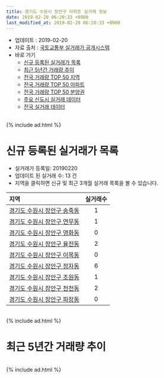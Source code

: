 ```yaml
---
title: 경기도 수원시 장안구 아파트 실거래 정보
date: 2019-02-20 06:20:33 +0900
last_modified_at: 2019-02-20 06:20:33 +0900
---
```


* 업데이트 : 2019-02-20
* 자료 출처 : [국토교통부 실거래가 공개시스템](http://rt.molit.go.kr)
* 바로 가기
    * [신규 등록된 실거래가 목록](#신규-등록된-실거래가-목록)
    * [최근 5년간 거래량 추이](#최근-5년간-거래량-추이)
    * [전국 거래량 TOP 50 지역](https://inasie.github.io/apt-trade-info/최근-3개월-전국에서-가장-거래가-많이-발생한-지역)
    * [전국 거래량 TOP 50 아파트](https://inasie.github.io/apt-trade-info/최근-3개월-전국에서-가장-거래가-많이-발생한-아파트)
    * [전국 거래량 TOP 50 분양권](https://inasie.github.io/apt-trade-info/최근-3개월-전국에서-가장-거래가-많이-발생한-분양권)
    * [주요 신도시 실거래 데이터](https://inasie.github.io/apt-trade-info/주요-신도시)
    * [전국 실거래 데이터](https://inasie.github.io/apt-trade-info/전국)

<br>
{% include ad.html %}
<br>

# 신규 등록된 실거래가 목록
* 실거래가 등록일: 20190220
* 업데이트 된 실거래 수: 13 건
* 지역을 클릭하면 신규 및 최근 3개월 실거래 목록을 볼 수 있습니다.


|지역|실거래수|
|:---|:---:|
|[경기도 수원시 장안구 송죽동](https://inasie.github.io/apt-trade-info/경기도-수원시-장안구-송죽동)|1|
|[경기도 수원시 장안구 연무동](https://inasie.github.io/apt-trade-info/경기도-수원시-장안구-연무동)|1|
|[경기도 수원시 장안구 영화동](https://inasie.github.io/apt-trade-info/경기도-수원시-장안구-영화동)|0|
|[경기도 수원시 장안구 율전동](https://inasie.github.io/apt-trade-info/경기도-수원시-장안구-율전동)|2|
|[경기도 수원시 장안구 이목동](https://inasie.github.io/apt-trade-info/경기도-수원시-장안구-이목동)|0|
|[경기도 수원시 장안구 정자동](https://inasie.github.io/apt-trade-info/경기도-수원시-장안구-정자동)|6|
|[경기도 수원시 장안구 조원동](https://inasie.github.io/apt-trade-info/경기도-수원시-장안구-조원동)|1|
|[경기도 수원시 장안구 천천동](https://inasie.github.io/apt-trade-info/경기도-수원시-장안구-천천동)|2|
|[경기도 수원시 장안구 파장동](https://inasie.github.io/apt-trade-info/경기도-수원시-장안구-파장동)|0|


<br>
{% include ad.html %}
<br>

# 최근 5년간 거래량 추이


<div style="width:100%;">
    <canvas id="deal_progress" height="200"></canvas>
</div>

<script>
new Chart(document.getElementById("deal_progress"), {
    type: 'line',
    data: {
        labels: ['201402','201403','201404','201405','201406','201407','201408','201409','201410','201411','201412','201501','201502','201503','201504','201505','201506','201507','201508','201509','201510','201511','201512','201601','201602','201603','201604','201605','201606','201607','201608','201609','201610','201611','201612','201701','201702','201703','201704','201705','201706','201707','201708','201709','201710','201711','201712','201801','201802','201803','201804','201805','201806','201807','201808','201809','201810','201811','201812','201901','201902'],
        datasets: [{
            label: '매매',
            pointRadius: 1,
            data: [471, 537, 540, 432, 392, 397, 461, 545, 420, 330, 340, 463, 365, 679, 476, 371, 352, 348, 300, 295, 389, 292, 174, 195, 195, 282, 293, 339, 332, 377, 332, 368, 429, 226, 211, 141, 221, 316, 215, 294, 309, 320, 218, 247, 194, 178, 232, 254, 220, 283, 206, 262, 296, 259, 338, 448, 611, 369, 544, 153, 31],
            borderColor: "rgba(255, 201, 14, 1)",
            backgroundColor: "rgba(255, 201, 14, 0.5)",
            fill: false,
            lineTension: 0
        },{
            label: '전월세',
            pointRadius: 1,
            data: [225, 222, 183, 154, 177, 178, 183, 168, 200, 171, 176, 239, 198, 269, 184, 205, 211, 173, 157, 141, 166, 139, 172, 171, 185, 211, 168, 138, 161, 144, 174, 168, 168, 130, 153, 183, 249, 222, 158, 167, 171, 188, 176, 168, 159, 146, 165, 198, 149, 177, 154, 163, 151, 134, 179, 172, 155, 152, 140, 142, 44],
            borderColor: "rgba(0, 141, 185, 1)",
            backgroundColor: "rgba(0, 141, 185, 0.5)",
            fill: false,
            lineTension: 0
        }
        ]
    },
    options: {
        responsive: true,
        title: {
            display: false
        },
        tooltips: {
            mode: 'index',
            intersect: false
        },
        hover: {
            mode: 'nearest',
            intersect: true
        },
        scales: {
            xAxes: [{
                display: true,
                scaleLabel: {
                    display: true,
                    labelString: '년/월'
                }
            }],
            yAxes: [{
                display: true,
                ticks: {
                    suggestedMin: 0,
                },
                scaleLabel: {
                    display: true,
                    labelString: '실거래 수'
                }
            }]
        }
    }
});

</script>


<br>
{% include ad.html %}
<br>

